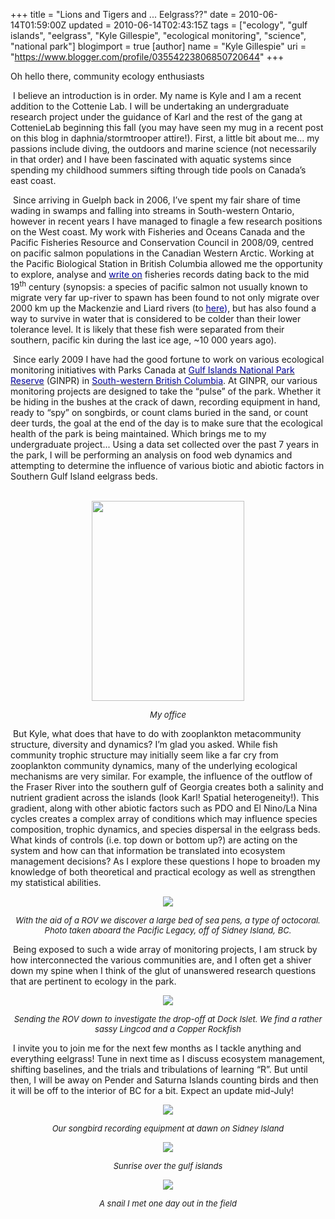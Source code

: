 +++
title = "Lions and Tigers and ... Eelgrass??"
date = 2010-06-14T01:59:00Z
updated = 2010-06-14T02:43:15Z
tags = ["ecology", "gulf islands", "eelgrass", "Kyle Gillespie", "ecological monitoring", "science", "national park"]
blogimport = true 
[author]
	name = "Kyle Gillespie"
	uri = "https://www.blogger.com/profile/03554223806850720644"
+++

<div style="text-align: left;">Oh hello there, community ecology enthusiasts</div>  <p class="MsoNormal" style="text-indent:0cm"><span class="Apple-tab-span" style="white-space:pre"> </span>I believe an introduction is in order. My name is Kyle and I am a recent addition to the Cottenie Lab. I will be undertaking an undergraduate research project under the guidance of Karl and the rest of the gang at CottenieLab beginning this fall (you may have seen my mug in a recent post on this blog in daphnia/stormtrooper attire!). First, a little bit about me... my passions include diving, the outdoors and marine science (not necessarily in that order) and I have been fascinated with aquatic systems since spending my childhood summers sifting through tide pools on Canada’s east coast. </p><p class="MsoNormal" style="text-indent:0cm"><span class="Apple-tab-span" style="white-space:pre"> </span>Since arriving in Guelph back in 2006, I’ve spent my fair share of time wading in swamps and falling into streams in South-western Ontario, however in recent years I have managed to finagle a few research positions on the West coast. <span style="mso-spacerun:yes"> </span>My work with Fisheries and Oceans Canada and the Pacific Fisheries Resource and Conservation Council in 2008/09, centred on pacific salmon populations in the Canadian Western Arctic. Working at the Pacific Biological Station in British Columbia allowed me the opportunity to explore, analyse and <a href="http://fish.bc.ca/pacific-salmon-canada-s-arctic-draining-rivers-emphasis-those-british-columbia-and-yukon"><span class="Apple-style-span"  style="color:#000099;">write on</span></a> fisheries records dating back to the mid 19<sup>th</sup> century (synopsis: a species of pacific salmon not usually known to migrate very far up-river to spawn has been found to not only migrate over 2000 km up the Mackenzie and Liard rivers (to <a href="http://maps.google.ca/maps?f=d&amp;source=s_d&amp;saddr=59.414343,-125.985718&amp;daddr=&amp;hl=en&amp;geocode=FUeXigMdSpx9-A&amp;mra=ls&amp;sll=59.424125,-125.895081&amp;sspn=0.820111,2.469177&amp;ie=UTF8&amp;t=h&amp;z=9"><span class="Apple-style-span"  style="color:#000099;">here</span></a><span class="Apple-style-span"  style="color:#000099;">)</span>, but has also found a way to survive in water that is considered to be colder than their lower tolerance level. It is likely that these fish were separated from their southern, pacific kin during the last ice age, ~10 000 years ago).</p><p class="MsoNormal" style="text-indent:0cm"><span class="Apple-tab-span" style="white-space:pre"> </span>Since early 2009 I have had the good fortune to work on various ecological monitoring initiatives with Parks Canada at <a href="http://www.pc.gc.ca/eng/pn-np/bc/gulf/index.aspx"><span class="Apple-style-span"  style="color:#000099;">Gulf Islands National Park Reserve</span></a> <span style="mso-spacerun:yes"> </span>(GINPR) in <a href="http://maps.google.ca/?ie=UTF8&amp;ll=48.744418,-123.247375&amp;spn=0.531568,1.234589&amp;t=h&amp;z=10"><span class="Apple-style-span"  style="color:#000099;">South-western British Columbia</span></a>. At GINPR, our various monitoring projects are designed to take the “pulse” of the park. Whether it be hiding in the bushes at the crack of dawn, recording equipment in hand, ready to “spy” on songbirds, or count clams buried in the sand, or count deer turds, the goal at the end of the day is to make sure that the ecological health of the park is being maintained. Which brings me to my undergraduate project... Using a data set collected over the past 7 years in the park, I will be performing an analysis on food web dynamics and attempting to determine the influence of various biotic and abiotic factors in Southern Gulf Island eelgrass beds.</p><div style="text-align: center;"><br /></div><img src="http://2.bp.blogspot.com/__Xu6plnDdmM/TBXGolMApnI/AAAAAAAAABs/M9akzABxwJc/s320/DSC05184.JPG" style="display:block; margin:0px auto 10px; text-align:center;cursor:pointer; cursor:hand;width: 244px; height: 320px;" border="0" alt="" id="BLOGGER_PHOTO_ID_5482506521873000050" /><p class="MsoNormal" style="text-align: center;text-indent: 0cm; "><i><span class="Apple-style-span" style="font-size: small;">My office</span></i></p>  <p class="MsoNormal" style="text-indent:0cm"><span class="Apple-tab-span" style="white-space:pre"> </span>But Kyle, what does that have to do with zooplankton metacommunity structure, diversity and dynamics? I’m glad you asked. While fish community trophic structure may initially seem like a far cry from zooplankton community dynamics, many of the underlying ecological mechanisms are very similar. For example, the influence of the outflow of the Fraser River into the southern gulf of Georgia creates both a salinity and nutrient gradient across the islands (look Karl! Spatial heterogeneity!). This gradient, along with other abiotic factors such as PDO and El Nino/La Nina cycles creates a complex array of conditions which may influence species composition, trophic dynamics, and species dispersal in the eelgrass beds. What kinds of controls (i.e. top down or bottom up?) are acting on the system and how can that information be translated into ecosystem management decisions? As I explore these questions I hope to broaden my knowledge of both theoretical and practical ecology as well as strengthen my statistical abilities.</p><p class="MsoNormal" style="text-align: center;text-indent: 0cm; "><img src="http://2.bp.blogspot.com/__Xu6plnDdmM/TBXH7_qzQwI/AAAAAAAAAB0/4632DJ1jIlY/s320/DSC05986.JPG" /></p>  <p class="MsoNormal" style="text-align: center;text-indent: 0cm; "><i><span class="Apple-style-span" style="font-size: small;">With the aid of a ROV we discover a large bed of sea pens, a type of octocoral. Photo taken aboard the Pacific Legacy, off of Sidney Island, BC.</span></i></p><p class="MsoNormal" style="text-indent:0cm"><span class="Apple-tab-span" style="white-space:pre"> </span>Being exposed to such a wide array of monitoring projects, I am struck by how interconnected the various communities are, and I often get a shiver down my spine when I think of the glut of unanswered research questions that are pertinent to ecology in the park.</p><p class="MsoNormal" style="text-align: center;text-indent: 0cm; "><img src="http://3.bp.blogspot.com/__Xu6plnDdmM/TBXJ-1LQFTI/AAAAAAAAAB8/4YSaDlQE_Ro/s320/DSC05991.JPG" /></p><p class="MsoNormal" style="text-align: center;text-indent: 0cm; "><i><span class="Apple-style-span" style="font-size: small;">Sending the ROV down to investigate the drop-off at Dock Islet. We find a rather sassy Lingcod and a Copper Rockfish</span></i></p>  <p class="MsoNormal" style="text-indent:0cm"><span class="Apple-tab-span" style="white-space:pre"> </span>I invite you to join me for the next few months as I tackle anything and everything eelgrass! Tune in next time as I discuss ecosystem management, shifting baselines, and the trials and tribulations of learning “R”. But until then, I will be away on Pender and Saturna Islands counting birds and then it will be off to the interior of BC for a bit. Expect an update mid-July!</p><p class="MsoNormal" style="text-align: center;text-indent: 0cm; "><img src="http://2.bp.blogspot.com/__Xu6plnDdmM/TBXKyn80ZgI/AAAAAAAAACE/-If2FyCFRx4/s320/DSC05997.JPG" /></p><p class="MsoNormal" style="text-align: center;text-indent: 0cm; "><i><span class="Apple-style-span" style="font-size: small;">Our songbird recording equipment at dawn on Sidney Island</span></i></p><p class="MsoNormal" style="text-align: center;text-indent: 0cm; "><i><span class="Apple-style-span"  style="font-size:small;"><img src="http://4.bp.blogspot.com/__Xu6plnDdmM/TBXLe5EhviI/AAAAAAAAACM/CeEZYFE5uV4/s320/DSC05998.JPG" /></span></i></p><p class="MsoNormal" style="text-align: center;text-indent: 0cm; "><i><span class="Apple-style-span" style="font-size: small;">Sunrise over the gulf islands</span></i></p><p class="MsoNormal" style="text-align: center;text-indent: 0cm; "><i><span class="Apple-style-span"  style="font-size:small;"><img src="http://4.bp.blogspot.com/__Xu6plnDdmM/TBXMZnauv_I/AAAAAAAAACU/bDYq3mD-Tnw/s320/DSC06010.JPG" /></span></i></p><p class="MsoNormal" style="text-align: center;text-indent: 0cm; "><i><span class="Apple-style-span" style="font-size: small;">A snail I met one day out in the field</span></i></p>
